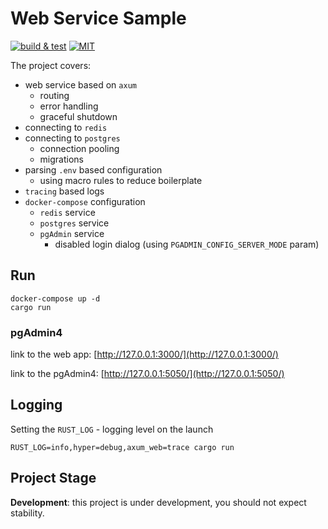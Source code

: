 # Web Service Sample

[![build & test](https://github.com/sheroz/axum-web/actions/workflows/ci.yml/badge.svg)](https://github.com/sheroz/axum-web/actions/workflows/ci.yml)
[![MIT](https://img.shields.io/github/license/sheroz/axum-web)](https://github.com/sheroz/axum-web/tree/main/LICENSE)

The project covers:

- web service based on `axum`
  - routing
  - error handling
  - graceful shutdown
- connecting to `redis`
- connecting to `postgres`
  - connection pooling
  - migrations
- parsing `.env` based configuration
  - using macro rules to reduce boilerplate
- `tracing` based logs
- `docker-compose` configuration
  - `redis` service
  - `postgres` service
  - `pgAdmin` service
    - disabled login dialog (using `PGADMIN_CONFIG_SERVER_MODE` param)

## Run

```text
docker-compose up -d
cargo run
```

### pgAdmin4

link to the web app: [http://127.0.0.1:3000/](http://127.0.0.1:3000/)

link to the pgAdmin4: [http://127.0.0.1:5050/](http://127.0.0.1:5050/)

## Logging

Setting the `RUST_LOG` - logging level on the launch

```text
RUST_LOG=info,hyper=debug,axum_web=trace cargo run
```

## Project Stage

**Development**: this project is under development, you should not expect stability.
